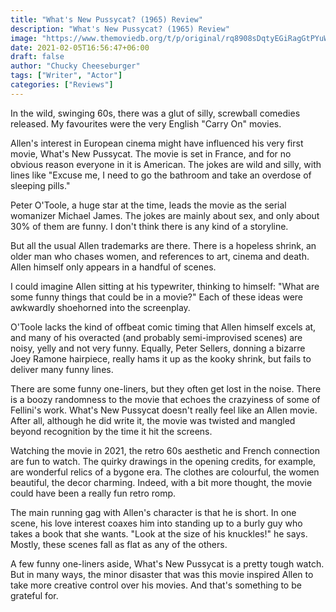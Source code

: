 ```yaml
---
title: "What's New Pussycat? (1965) Review"
description: "What's New Pussycat? (1965) Review"
image: "https://www.themoviedb.org/t/p/original/rq8908sDqtyEGiRagGtPYuWSwFb.jpg"
date: 2021-02-05T16:56:47+06:00
draft: false
author: "Chucky Cheeseburger"
tags: ["Writer", "Actor"]
categories: ["Reviews"]
---
```


In the wild, swinging 60s, there was a glut of silly, screwball comedies released. My favourites were the very English "Carry On" movies. 

Allen's interest in European cinema might have influenced his very first movie, What's New Pussycat. The movie is set in France, and for no obvious reason everyone in it is American. The jokes are wild and silly, with lines like "Excuse me, I need to go the bathroom and take an overdose of sleeping pills."

Peter O'Toole, a huge star at the time, leads the movie as the serial womanizer Michael James. The jokes are mainly about sex, and only about 30% of them are funny. I don't think there is any kind of a storyline. 

But all the usual Allen trademarks are there. There is a hopeless shrink, an older man who chases women, and references to art, cinema and death. Allen himself only appears in a handful of scenes. 

I could imagine Allen sitting at his typewriter, thinking to himself: "What are some funny things that could be in a movie?" Each of these ideas were awkwardly shoehorned into the screenplay. 

O'Toole lacks the kind of offbeat comic timing that Allen himself excels at, and many of his overacted (and probably semi-improvised scenes) are noisy, yelly and not very funny. Equally, Peter Sellers, donning a bizarre Joey Ramone hairpiece, really hams it up as the kooky shrink, but fails to deliver many funny lines.

There are some funny one-liners, but they often get lost in the noise. There is a boozy randomness to the movie that echoes the crazyiness of some of Fellini's work. What's New Pussycat doesn't really feel like an Allen movie. After all, although he did write it, the movie was twisted and mangled beyond recognition by the time it hit the screens. 

Watching the movie in 2021, the retro 60s aesthetic and French connection are fun to watch. The quirky drawings in the opening credits, for example, are wonderful relics of a bygone era. The clothes are colourful, the women beautiful, the decor charming. Indeed, with a bit more thought, the movie could have been a really fun retro romp.

The main running gag with Allen's character is that he is short. In one scene, his love interest coaxes him into standing up to a burly guy who takes a book that she wants. "Look at the size of his knuckles!" he says. Mostly, these scenes fall as flat as any of the others. 

A few funny one-liners aside, What's New Pussycat is a pretty tough watch. But in many ways, the minor disaster that was this movie inspired Allen to take more creative control over his movies. And that's something to be grateful for.  
